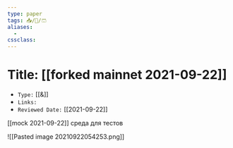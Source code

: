 ```yaml
---
type: paper
tags: 📥️/📜️/🩳
aliases:
  - 
cssclass: 
---
```




# Title: **[[forked mainnet 2021-09-22]]**
- `Type:` [[&]]
- `Links:`
- `Reviewed Date:` [[2021-09-22]]

[[mock 2021-09-22]] среда для тестов

![[Pasted image 20210922054253.png]]